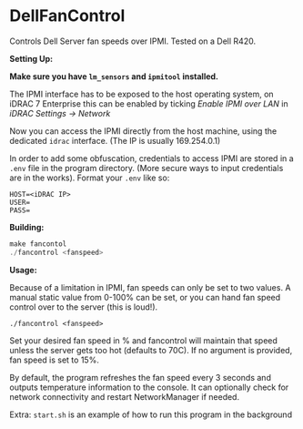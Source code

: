 # DellFanControl

Controls Dell Server fan speeds over IPMI. Tested on a Dell R420.

**Setting Up:**

**Make sure you have `lm_sensors` and `ipmitool` installed.**

The IPMI interface has to be exposed to the host operating system, on iDRAC 7 Enterprise this can be enabled by ticking _Enable IPMI over LAN_ in _iDRAC Settings -> Network_

Now you can access the IPMI directly from the host machine, using the dedicated `idrac` interface. (The IP is usually 169.254.0.1)

In order to add some obfuscation, credentials to access IPMI are stored in a `.env` file in the program directory. (More secure ways to input credentials are in the works). Format your `.env` like so:

```
HOST=<iDRAC IP>
USER=
PASS=
```

**Building:**

```cpp
make fancontol
./fancontrol <fanspeed>
```

**Usage:**

Because of a limitation in IPMI, fan speeds can only be set to two values. A manual static value from 0-100% can be set, or you can hand fan speed control over to the server (this is loud!).

`./fancontrol <fanspeed>`

Set your desired fan speed in % and fancontrol will maintain that speed unless the server gets too hot (defaults to 70C). If no argument is provided, fan speed is set to 15%.

By default, the program refreshes the fan speed every 3 seconds and outputs temperature information to the console. It can optionally check for network connectivity and restart NetworkManager if needed.

Extra: `start.sh` is an example of how to run this program in the background
